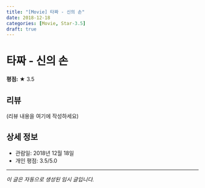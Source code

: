 ```yaml
---
title: "[Movie] 타짜 - 신의 손"
date: 2018-12-18
categories: [Movie, Star-3.5]
draft: true
---
```


# 타짜 - 신의 손

**평점:** ★ 3.5

## 리뷰

(리뷰 내용을 여기에 작성하세요)

## 상세 정보

- 관람일: 2018년 12월 18일
- 개인 평점: 3.5/5.0

---

*이 글은 자동으로 생성된 임시 글입니다.*

